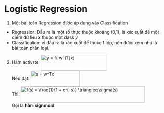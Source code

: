 # Logistic Regression

1. Một bài toán Regression được áp dụng vào Classification

- Regression: Đầu ra là một số thực thuộc khoảng (0,1), là xác suất để một điểm dữ liệu **x** thuộc một class *y*
- Classification: vì đầu ra là xác xuất để thuộc 1 lớp, nên được xem như là bài toán phân loại.
2. Hàm activate:
        <img src="https://bit.ly/3zBHbsH" align="center" border="0" alt="y = f( w^{T}x) " width="215" height="52" /> 
        <br>
        Nếu đặt:
        <img src="https://bit.ly/3BzZr6n" align="center" border="0" alt="s = w^Tx" width="160" height="52" />
        <br>
        Thì: 
        <img src="https://bit.ly/3gS5rzd" align="center" border="0" alt="f(s) = \frac{1}{1 + e^{-s}} \triangleq \sigma(s)" width="403" height="52" /> 
        <br>
        Gọi là **hàm signmoid** 

    

